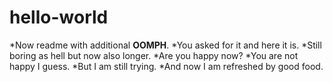 # hello-world
*Now readme with additional **OOMPH**.
*You asked for it and here it is.
*Still boring as hell but now also longer.
*Are you happy now?
*You are not happy I guess.
*But I am still trying.
*And now I am refreshed by good food.
